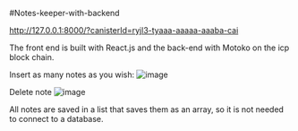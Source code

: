 #Notes-keeper-with-backend

http://127.0.0.1:8000/?canisterId=ryjl3-tyaaa-aaaaa-aaaba-cai

The front end is built with React.js and the back-end with Motoko on the icp block chain.

Insert as many notes as you wish:
![image](https://user-images.githubusercontent.com/85099151/179186903-f3ebc6c1-a9c4-4e0b-a1aa-261b80ee3433.png)

Delete note
![image](https://user-images.githubusercontent.com/85099151/179187014-dbd52975-a15c-41e1-8f03-5063fbd3b987.png)

All notes are saved in a list that saves them as an array, so it is not needed to connect to a database.
